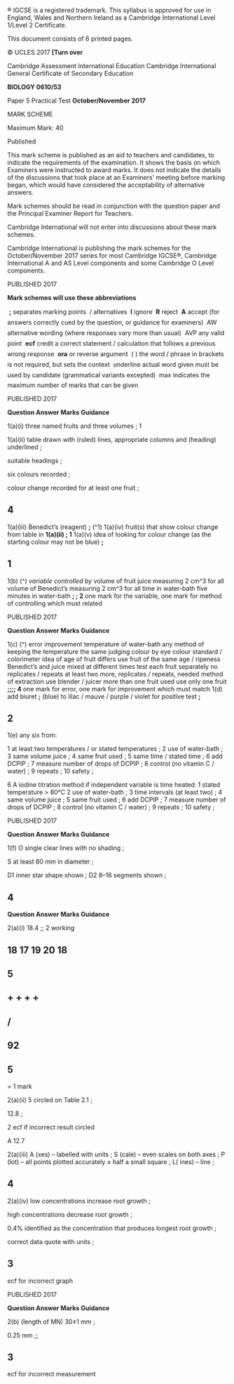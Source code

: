  ® IGCSE is a registered trademark. This syllabus is approved for use in England, Wales and Northern Ireland as a Cambridge International Level 1/Level 2 Certificate. 

 This document consists of 6 printed pages. 

© UCLES 2017 **[Turn over** 

 Cambridge Assessment International Education Cambridge International General Certificate of Secondary Education 

**BIOLOGY 0610/53** 

Paper 5 Practical Test **October/November 2017** 

MARK SCHEME 

Maximum Mark: 40 

 Published 

This mark scheme is published as an aid to teachers and candidates, to indicate the requirements of the examination. It shows the basis on which Examiners were instructed to award marks. It does not indicate the details of the discussions that took place at an Examiners’ meeting before marking began, which would have considered the acceptability of alternative answers. 

Mark schemes should be read in conjunction with the question paper and the Principal Examiner Report for Teachers. 

Cambridge International will not enter into discussions about these mark schemes. 

Cambridge International is publishing the mark schemes for the October/November 2017 series for most Cambridge IGCSE®, Cambridge International A and AS Level components and some Cambridge O Level components. 


 PUBLISHED 2017 

**Mark schemes will use these abbreviations** 

 **;** separates marking points  / alternatives  **I** ignore  **R** reject  **A** accept (for answers correctly cued by the question, or guidance for examiners)  AW alternative wording (where responses vary more than usual)  AVP any valid point  **ecf** credit a correct statement / calculation that follows a previous wrong response  **ora** or reverse argument  ( ) the word / phrase in brackets is not required, but sets the context  underline actual word given must be used by candidate (grammatical variants excepted)  max indicates the maximum number of marks that can be given 


 PUBLISHED 2017 

**Question Answer Marks Guidance** 

 1(a)(i) three named fruits and three volumes ; 1 

 1(a)(ii) table drawn with (ruled) lines, appropriate columns and (heading) underlined ; 

 suitable headings ; 

 six colours recorded ; 

 colour change recorded for at least one fruit ; 

## 4 

1(a)(iii) Benedict’s (reagent) **;** (^1) 1(a)(iv) fruit(s) that show colour change from table in **1(a)(ii) ; 1** 1(a)(v) idea of looking for colour change (as the starting colour may not be blue) **;** 

## 1 

1(b) (^) _variable controlled by_ volume of fruit juice measuring 2 cm^3 for all volume of Benedict’s measuring 2 cm^3 for all time in water-bath five minutes in water-bath **; ; 2** one mark for the variable, one mark for method of controlling which must related 


 PUBLISHED 2017 

**Question Answer Marks Guidance** 

1(c) (^) error improvement temperature of water-bath any method of keeping the temperature the same judging colour by eye colour standard / colorimeter idea of age of fruit differs use fruit of the same age / ripeness Benedict’s and juice mixed at different times test each fruit separately no replicates / repeats at least two more, replicates / repeats, needed method of extraction use blender / juicer more than one fruit used use only one fruit **;;;; 4** one mark for error, one mark for improvement which must match 1(d) add biuret **;** (blue) to lilac / mauve / purple / violet for positive test **;** 

## 2 

 1(e) any six from: 

 1 at least two temperatures / or stated temperatures ; 2 use of water-bath ; 3 same volume juice ; 4 same fruit used ; 5 same time / stated time ; 6 add DCPIP ; 7 measure number of drops of DCPIP ; 8 control (no vitamin C / water) ; 9 repeats ; 10 safety ; 

 6 A iodine titration method if independent variable is time heated: 1 stated temperature > 80°C 2 use of water-bath ; 3 time intervals (at least two) ; 4 same volume juice ; 5 same fruit used ; 6 add DCPIP ; 7 measure number of drops of DCPIP ; 8 control (no vitamin C / water) ; 9 repeats ; 10 safety ; 


 PUBLISHED 2017 

**Question Answer Marks Guidance** 

 1(f) O single clear lines with no shading ; 

 S at least 80 mm in diameter ; 

 D1 inner star shape shown ; D2 8–16 segments shown ; 

## 4 

**Question Answer Marks Guidance** 

 2(a)(i) 18.4 ;; 2 working 

## 18 17 19 20 18 

## 5 

## + + + + 

## / 

## 92 

## 5 

 = 1 mark 

 2(a)(ii) 5 circled on Table 2.1 ; 

 12.8 ; 

 2 ecf if incorrect result circled 

 A 12.7 

 2(a)(iii) A (xes) – labelled with units ; S (cale) – even scales on both axes ; P (lot) – all points plotted accurately ± half a small square ; L( ines) – line ; 

## 4 

 2(a)(iv) low concentrations increase root growth ; 

 high concentrations decrease root growth ; 

 0.4% identified as the concentration that produces longest root growth ; 

 correct data quote with units ; 

## 3 

 ecf for incorrect graph 


 PUBLISHED 2017 

**Question Answer Marks Guidance** 

 2(b) (length of MN) 30±1 mm ; 

 0.25 mm ;; 

## 3 

 ecf for incorrect measurement 


